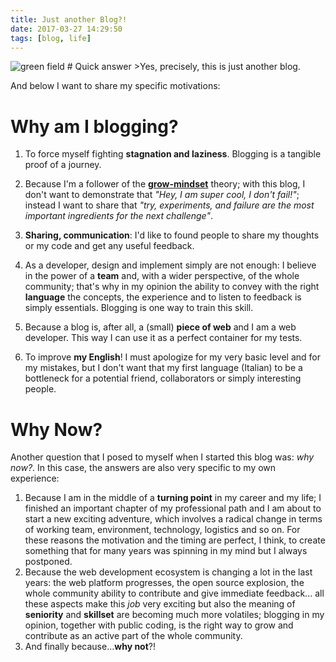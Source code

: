 ```yaml
---
title: Just another Blog?!
date: 2017-03-27 14:29:50
tags: [blog, life]
---
```

<img class="nofancybox img-post" src="https://drscdn.500px.org/photo/192123781/m%3D2048/da514ef874d86ec906e0a939cdcf05be" alt="green field"/>
# Quick answer
>Yes, precisely, this is just another blog.

And below I want to share my specific motivations:
<!-- more -->
# Why am I blogging?

1. To force myself fighting **stagnation and laziness**. Blogging is a tangible proof of a journey. 

2. Because I'm a follower of the **[grow-mindset](https://en.wikipedia.org/wiki/Carol_Dweck)** theory; with this blog, I don't want to demonstrate that _"Hey, I am super cool, I don't fail!"_; instead I want to share that _"try, experiments, and failure are the most important ingredients for the next challenge"_.

3. **Sharing, communication**: I'd like to found people to share my thoughts or my code and get any useful feedback.

4. As a developer, design and implement simply are not enough: I believe in the power of a **team** and, with a wider perspective, of the whole community; that's why in my opinion the ability to convey with the right **language** the concepts, the experience and to listen to feedback is simply essentials. Blogging is one way to train this skill.

5. Because a blog is, after all, a (small) **piece of web** and I am a web developer. This way I can use it as a perfect container for my tests.

6. To improve **my English**! I must apologize for my very basic level and for my mistakes, but I don't want that my first language (Italian) to be a bottleneck for a potential friend, collaborators or simply interesting people.

# Why Now?
Another question that I posed to myself when I started this blog was: _why now?_.
In this case, the answers are also very specific to my own experience:

1. Because I am in the middle of a **turning point** in my career and my life; I finished an important chapter of my professional path and I am about to start a new exciting adventure, which involves a radical change in terms of working team, environment, technology, logistics and so on. For these reasons the motivation and the timing are perfect, I think, to create something that for many years was spinning in my mind but I always postponed.
2. Because the web development ecosystem is changing a lot in the last years: the web platform progresses, the open source explosion, the whole community ability to contribute and give immediate feedback... all these aspects make this _job_ very exciting but also the meaning of **seniority** and **skillset** are becoming much more volatiles; blogging in my opinion, together with public coding, is the right way to grow and contribute as an active part of the whole community.
3. And finally because...**why not**?!
